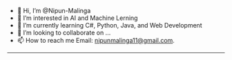 - 👋 Hi, I’m @Nipun-Malinga
- 👀 I’m interested in AI and Machine Lerning
- 🌱 I’m currently learning C#, Python, Java, and Web Development
- 💞️ I’m looking to collaborate on ...
- 📫 How to reach me 	Email: [nipunmalinga11@gmail.com](nipunmalinga11@gmail.com).
---

<!---
Nipun-Malinga/Nipun-Malinga is a ✨ special ✨ repository because its `README.md` (this file) appears on your GitHub profile.
You can click the Preview link to take a look at your changes.
--->

